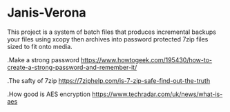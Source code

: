 # Janis-Verona

This project is a system of batch files that produces incremental backups your files using xcopy
then archives into password protected 7zip files sized to fit onto media.

.Make a strong password <https://www.howtogeek.com/195430/how-to-create-a-strong-password-and-remember-it/>

.The safty of 7zip <https://7ziphelp.com/is-7-zip-safe-find-out-the-truth>

.How good is AES encryption <https://www.techradar.com/uk/news/what-is-aes>


